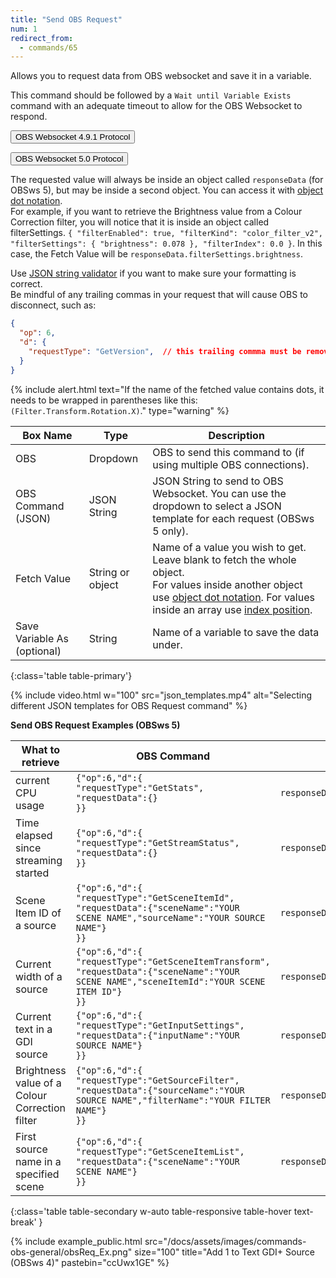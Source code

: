 ```yaml
---
title: "Send OBS Request"
num: 1
redirect_from:
  - commands/65
---
```

Allows you to request data from OBS websocket and save it in a variable.

This command should be followed by a `Wait until Variable Exists` command with an adequate timeout to allow for the OBS Websocket to respond.

<a href="https://github.com/obsproject/obs-websocket/blob/4.x-compat/docs/generated/protocol.md#events"><button type="button" class="btn btn-outline-secondary">OBS Websocket 4.9.1 Protocol</button></a>

<a href="https://github.com/obsproject/obs-websocket/blob/master/docs/generated/protocol.md"><button type="button" class="btn btn-outline-secondary">OBS Websocket 5.0 Protocol</button></a>

The requested value will always be inside an object called `responseData` (for OBSws 5), but may be inside a second object. You can access it with [object dot notation](https://docs.oracle.com/en/database/oracle/oracle-database/19/adjsn/simple-dot-notation-access-to-json-data.html).\
For example, if you want to retrieve the Brightness value from a Colour Correction filter, you will notice that it is inside an object called filterSettings. `{ "filterEnabled": true, "filterKind": "color_filter_v2", "filterSettings": { "brightness": 0.078 }, "filterIndex": 0.0 }`. In this case, the Fetch Value will be `responseData.filterSettings.brightness`.

Use [JSON string validator](https://jsonlint.com/) if you want to make sure your formatting is correct.    
Be mindful of any trailing commas in your request that will cause OBS to disconnect, such as: 
```json
{
  "op": 6,
  "d": {
    "requestType": "GetVersion",  // this trailing commma must be removed
  }
}
```

{% include alert.html text="If the name of the fetched value contains dots, it needs to be wrapped in parentheses like this: <code>(Filter.Transform.Rotation.X)</code>." type="warning" %}

| Box Name | Type | Description |
|-------|--------|--------
|OBS|Dropdown|OBS to send this command to (if using multiple OBS connections).|
|OBS Command (JSON)|	JSON String|	JSON String to send to OBS Websocket. You can use the dropdown to select a JSON template for each request (OBSws 5 only).
|Fetch Value|	String or object|	Name of a value you wish to get. Leave blank to fetch the whole object.<br/> For values inside another object use [object dot notation](https://docs.oracle.com/en/database/oracle/oracle-database/19/adjsn/simple-dot-notation-access-to-json-data.html). For values inside an array use [index position](https://developer.mozilla.org/en-US/docs/Web/JavaScript/Reference/Global_Objects/Array).
Save Variable As (optional)|	String	|Name of a variable to save the data under.
{:class='table table-primary'}

{% include video.html w="100" src="json_templates.mp4" alt="Selecting different JSON templates for OBS Request command" %}

**Send OBS Request Examples (OBSws 5)**

|What to retrieve|OBS Command|Fetch Value|
|--------|--------|--------|
|current CPU usage|<code class="user-select-all">{"op":6,"d":{<br />"requestType":"GetStats",<br />"requestData":{}<br />}}</code>|<code class="user-select-all">responseData.cpuUsage</code>|
|Time elapsed since streaming started |<code class="user-select-all">{"op":6,"d":{<br />"requestType":"GetStreamStatus",<br />"requestData":{}<br />}}</code>|<code class="user-select-all">responseData.outputTimecode</code>|
|Scene Item ID of a source|<code class="user-select-all">{"op":6,"d":{<br />"requestType":"GetSceneItemId",<br />"requestData":{"sceneName":"YOUR SCENE NAME","sourceName":"YOUR SOURCE NAME"}<br />}}</code>|<code class="user-select-all">responseData.sceneItemId</code>|
|Current width of a source|<code class="user-select-all">{"op":6,"d":{<br />"requestType":"GetSceneItemTransform",<br />"requestData":{"sceneName":"YOUR SCENE NAME","sceneItemId":"YOUR SCENE ITEM ID"}<br />}}</code>|<code class="user-select-all">responseData.sceneItemTransform.width</code>|
|Current text in a GDI source|<code class="user-select-all">{"op":6,"d":{<br />"requestType":"GetInputSettings",<br />"requestData":{"inputName":"YOUR SOURCE NAME"}<br />}}</code>|<code class="user-select-all">responseData.inputSettings.text</code>|
|Brightness value of a Colour Correction filter|<code class="user-select-all">{"op":6,"d":{<br />"requestType":"GetSourceFilter",<br />"requestData":{"sourceName":"YOUR SOURCE NAME","filterName":"YOUR FILTER NAME"}<br />}}</code>|<code class="user-select-all">responseData.filterSettings.brightness</code>|
|First source name in a specified scene|<code class="user-select-all">{"op":6,"d":{<br />"requestType":"GetSceneItemList",<br />"requestData":{"sceneName":"YOUR SCENE NAME"}<br />}}</code>|<code class="user-select-all">responseData.sceneItems[0].sourceName</code>|
{:class='table table-secondary w-auto table-responsive table-hover text-break' }

{% include example_public.html src="/docs/assets/images/commands-obs-general/obsReq_Ex.png" size="100" title="Add 1 to Text GDI+ Source (OBSws 4)" pastebin="ccUwx1GE" %}










